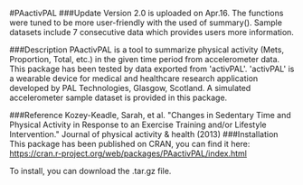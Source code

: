 #PAactivPAL
###Update
Version 2.0 is uploaded on Apr.16. The functions were tuned to be more user-friendly with the used of summary(). Sample datasets include 7 consecutive data which provides users more information.

###Description
PAactivPAL is a tool to summarize physical activity (Mets, Proportion, Total, etc.) in the given time period from accelerometer data. This package has been tested by data exported from 'activPAL'. 'activPAL' is a wearable device for medical and healthcare research application developed by PAL Technologies, Glasgow, Scotland. A simulated accelerometer sample dataset is provided in this package.

###Reference
Kozey-Keadle, Sarah, et al. "Changes in Sedentary Time and Physical Activity in Response to an Exercise Training and/or Lifestyle Intervention." Journal of physical activity & health (2013)
###Installation
This package has been published on CRAN, you can find it here:
https://cran.r-project.org/web/packages/PAactivPAL/index.html

To install, you can download the .tar.gz file.
